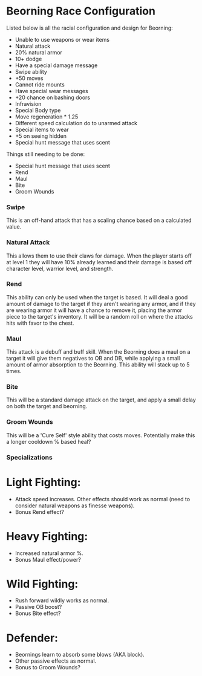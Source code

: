 # Beorning Race Configuration

Listed below is all the racial configuration and design for Beorning:
* Unable to use weapons or wear items
* Natural attack
* 20% natural armor
* 10+ dodge
* Have a special damage message
* Swipe ability
* +50 moves
* Cannot ride mounts
* Have special wear messages
* +20 chance on bashing doors
* Infravision
* Special Body type
* Move regeneration * 1.25
* Different speed calculation do to unarmed attack
* Special items to wear
* +5 on seeing hidden
* Special hunt message that uses scent

Things still needing to be done:
* Special hunt message that uses scent
* Rend
* Maul
* Bite
* Groom Wounds

### Swipe
This is an off-hand attack that has a scaling chance based on a calculated value.

### Natural Attack
This allows them to use their claws for damage. When the player starts off at level 1 they will have 10% already learned and their damage is based off character level, warrior level, and strength.

### Rend
This ability can only be used when the target is based. It will deal a good amount of damage to the target if they aren't wearing any armor, and if they are wearing armor it will have a chance to remove it, placing the armor piece to the target's inventory. It will be a random roll on where the attacks hits with favor to the chest.

### Maul
This attack is a debuff and buff skill. When the Beorning does a maul on a target it will give them negatives to OB and DB, while applying a small amount of armor absorption to the Beorning. This ability will stack up to 5 times.

### Bite
This will be a standard damage attack on the target, and apply a small delay on both the target and beorning.

### Groom Wounds
This will be a 'Cure Self' style ability that costs moves.  Potentially make this a longer cooldown % based heal?

### Specializations
# Light Fighting:
* Attack speed increases.  Other effects should work as normal (need to consider natural weapons as finesse weapons).
* Bonus Rend effect?

# Heavy Fighting:
* Increased natural armor %.
* Bonus Maul effect/power?

# Wild Fighting:
* Rush forward wildly works as normal.
* Passive OB boost?
* Bonus Bite effect?

# Defender:
* Beornings learn to absorb some blows (AKA block).
* Other passive effects as normal.
* Bonus to Groom Wounds?
